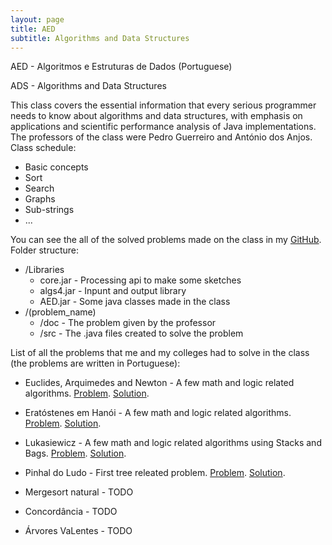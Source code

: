 ```yaml
---
layout: page
title: AED
subtitle: Algorithms and Data Structures
---
```


AED - Algoritmos e Estruturas de Dados (Portuguese)

ADS - Algorithms and Data Structures

This class covers the essential information that every serious programmer needs to know about algorithms and data structures, with emphasis on applications and scientific performance analysis of Java implementations. The professors of the class were Pedro Guerreiro and António dos Anjos. Class schedule:

* Basic concepts
* Sort
* Search
* Graphs
* Sub-strings
* ...

You can see the all of the solved problems made on the class in my [GitHub](https://github.com/CyrillBrito/AED). Folder structure:

* /Libraries
   * core.jar  - Processing api to make some sketches
   * algs4.jar - Inpunt and output library
   * AED.jar   - Some java classes made in the class
* /(problem_name)
   * /doc - The problem given by the professor
   * /src - The .java files created to solve the problem

List of all the problems that me and my colleges had to solve in the class (the problems are written in Portuguese):

* Euclides, Arquimedes and Newton - A few math and logic related algorithms.
   [Problem](http://htmlpreview.github.io/?https://github.com/CyrillBrito/AED/blob/master/Euclides%2C%20Arquimedes%20e%20Newton/doc/Euclides%2C%20Arquimedes%20e%20Newton.html).
   [Solution](https://github.com/CyrillBrito/AED/tree/master/Euclides%2C%20Arquimedes%20e%20Newton/src).

* Eratóstenes em Hanói - A few math and logic related algorithms.
   [Problem](http://htmlpreview.github.io/?https://github.com/CyrillBrito/AED/blob/master/Eratóstenes%20em%20Hanói/doc/Eratóstenes%20em%20Hanói.html).
   [Solution](https://github.com/CyrillBrito/AED/tree/master/Erat%C3%B3stenes%20em%20Han%C3%B3i/src).

* Lukasiewicz - A few math and logic related algorithms using Stacks and Bags.
   [Problem](http://htmlpreview.github.io/?https://github.com/CyrillBrito/AED/blob/master/Lukasiewicz/doc/Lukasiewicz.html).
   [Solution](https://github.com/CyrillBrito/AED/tree/master/Lukasiewicz/src).

* Pinhal do Ludo - First tree releated problem.
   [Problem](http://htmlpreview.github.io/?https://github.com/CyrillBrito/AED/blob/master/Pinhal%20do%20Ludo/doc/Pinhal%20do%20Ludo.html).
   [Solution](https://github.com/CyrillBrito/AED/tree/master/Pinhal%20do%20Ludo/src).

* Mergesort natural - TODO

* Concordância - TODO

* Árvores VaLentes - TODO
